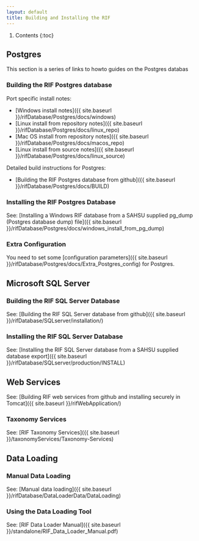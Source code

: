 ```yaml
---
layout: default
title: Building and Installing the RIF
---
```


1. Contents
{:toc}

## Postgres

This section is a series of links to howto guides on the Postgres databas

### Building the RIF Postgres database

Port specific install notes:

  * [Windows install notes]({{ site.baseurl }}/rifDatabase/Postgres/docs/windows)
  * [Linux install from repository notes]({{ site.baseurl }}/rifDatabase/Postgres/docs/linux_repo)
  * [Mac OS install from repository notes]({{ site.baseurl }}/rifDatabase/Postgres/docs/macos_repo)
  * [Linux install from source notes]({{ site.baseurl }}/rifDatabase/Postgres/docs/linux_source)

Detailed build instructions for Postgres:

  * [Building the RIF Postgres database from github]({{ site.baseurl }}/rifDatabase/Postgres/docs/BUILD)

### Installing the RIF Postgres Database

See: [Installing a Windows RIF database from a SAHSU supplied pg_dump (Postgres database dump) file]({{ site.baseurl }}/rifDatabase/Postgres/docs/windows_install_from_pg_dump)

### Extra Configuration

You need to set some [configuration parameters]({{ site.baseurl }}/rifDatabase/Postgres/docs/Extra_Postgres_config) for Postgres.

## Microsoft SQL Server

### Building the RIF SQL Server Database

See: [Building the RIF SQL Server database from github]({{ site.baseurl }}/rifDatabase/SQLserver/installation/)

### Installing the RIF SQL Server Database

See: [Installing the RIF SQL Server database from a SAHSU supplied database export]({{ site.baseurl }}/rifDatabase/SQLserver/production/INSTALL)

## Web Services

See: [Building RIF web services from github and installing securely in Tomcat]({{ site.baseurl }}/rifWebApplication/)

### Taxonomy Services

See: [RIF Taxonomy Services]({{ site.baseurl }}/taxonomyServices/Taxonomy-Services)

## Data Loading

### Manual Data Loading

See: [Manual data loading]({{ site.baseurl }}/rifDatabase/DataLoaderData/DataLoading)

### Using the Data Loading Tool

See: [RIF Data Loader Manual]({{ site.baseurl }}/standalone/RIF_Data_Loader_Manual.pdf)

